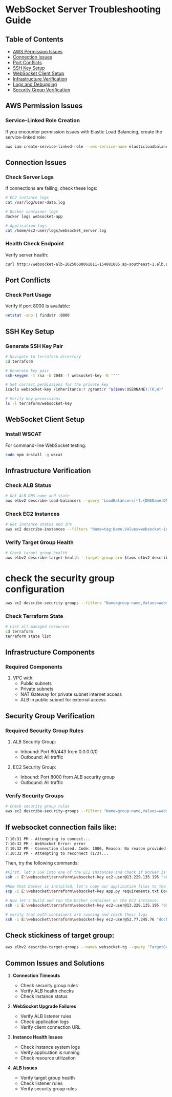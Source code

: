 # WebSocket Server Troubleshooting Guide

## Table of Contents
- [AWS Permission Issues](#aws-permission-issues)
- [Connection Issues](#connection-issues)
- [Port Conflicts](#port-conflicts)
- [SSH Key Setup](#ssh-key-setup)
- [WebSocket Client Setup](#websocket-client-setup)
- [Infrastructure Verification](#infrastructure-verification)
- [Logs and Debugging](#logs-and-debugging)
- [Security Group Verification](#security-group-verification)

## AWS Permission Issues

### Service-Linked Role Creation
If you encounter permission issues with Elastic Load Balancing, create the service-linked role:
```bash
aws iam create-service-linked-role --aws-service-name elasticloadbalancing.amazonaws.com
```

## Connection Issues

### Check Server Logs
If connections are failing, check these logs:
```bash
# EC2 instance logs
cat /var/log/user-data.log

# Docker container logs
docker logs websocket-app

# Application logs
cat /home/ec2-user/logs/websocket_server.log
```

### Health Check Endpoint
Verify server health:
```bash
curl http://websocket-alb-20250608061811-154881805.ap-southeast-1.elb.amazonaws.com/health
```

## Port Conflicts

### Check Port Usage
Verify if port 8000 is available:
```bash
netstat -ano | findstr :8000
```

## SSH Key Setup

### Generate SSH Key Pair
```bash
# Navigate to terraform directory
cd terraform

# Generate key pair
ssh-keygen -t rsa -b 2048 -f websocket-key -N '""'

# Set correct permissions for the private key
icacls websocket-key /inheritance:r /grant:r "$($env:USERNAME):(R,W)"

# Verify key permissions
ls -l terraform/websocket-key
```

## WebSocket Client Setup

### Install WSCAT
For command-line WebSocket testing:
```bash
sudo npm install -g wscat
```

## Infrastructure Verification

### Check ALB Status
```bash
# Get ALB DNS name and state
aws elbv2 describe-load-balancers --query 'LoadBalancers[*].{DNSName:DNSName,State:State.Code}' --output table
```

### Check EC2 Instances
```bash
# Get instance status and IPs
aws ec2 describe-instances --filters "Name=tag:Name,Values=websocket-instance*" --query 'Reservations[*].Instances[*].{InstanceId:InstanceId,State:State.Name,PublicIP:PublicIpAddress}' --output table
```

### Verify Target Group Health
```bash
# Check target group health
aws elbv2 describe-target-health --target-group-arn $(aws elbv2 describe-target-groups --names websocket-tg-* --query 'TargetGroups[0].TargetGroupArn' --output text)
```

# check the security group configuration
```bash
aws ec2 describe-security-groups --filters "Name=group-name,Values=websocket-sg-*" --query "SecurityGroups[*].[GroupId,GroupName,IpPermissions]" --output json
```

### Check Terraform State
```bash
# List all managed resources
cd terraform
terraform state list
```

## Infrastructure Components

### Required Components
1. VPC with:
   - Public subnets
   - Private subnets
   - NAT Gateway for private subnet internet access
   - ALB in public subnet for external access

## Security Group Verification

### Required Security Group Rules
1. ALB Security Group:
   - Inbound: Port 80/443 from 0.0.0.0/0
   - Outbound: All traffic

2. EC2 Security Group:
   - Inbound: Port 8000 from ALB security group
   - Outbound: All traffic

### Verify Security Groups
```bash
# Check security group rules
aws ec2 describe-security-groups --filters "Name=group-name,Values=websocket-*" --query 'SecurityGroups[*].{GroupName:GroupName,IpPermissions:IpPermissions,IpPermissionsEgress:IpPermissionsEgress}' --output table
```

## If websocket connection fails like:
```txt
7:10:31 PM - Attempting to connect...
7:10:32 PM - WebSocket Error: error
7:10:32 PM - Connection closed. Code: 1006, Reason: No reason provided
7:10:32 PM - Attempting to reconnect (1/3)...
```

Then, try the following commands: 
```bash
#First, let's SSH into one of the EC2 instances and check if Docker is installed and running:
ssh -i E:\websocket\terraform\websocket-key ec2-user@13.229.135.195 "sudo yum install -y docker && sudo systemctl start docker && sudo systemctl enable docker && sudo usermod -a -G docker ec2-user"

#Now that Docker is installed, let's copy our application files to the EC2 instance:
scp -i E:\websocket\terraform\websocket-key app.py requirements.txt Dockerfile ec2-user@13.229.135.195:~/

# Now let's build and run the Docker container on the EC2 instance:
ssh -i E:\websocket\terraform\websocket-key ec2-user@13.229.135.195 "docker build -t websocket-app . && docker run -d -p 8000:8000 --name websocket-app websocket-app"

# verify that both containers are running and check their logs
ssh -i E:\websocket\terraform\websocket-key ec2-user@52.77.245.76 "docker ps && docker logs websocket-app"
```

## Check stickiness of target group:
```bash
aws elbv2 describe-target-groups --names websocket-tg --query 'TargetGroups[0].StickinessConfig'
```

## Common Issues and Solutions

1. **Connection Timeouts**
   - Check security group rules
   - Verify ALB health checks
   - Check instance status

2. **WebSocket Upgrade Failures**
   - Verify ALB listener rules
   - Check application logs
   - Verify client connection URL

3. **Instance Health Issues**
   - Check instance system logs
   - Verify application is running
   - Check resource utilization

4. **ALB Issues**
   - Verify target group health
   - Check listener rules
   - Verify security group rules

